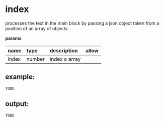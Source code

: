 # index

processes the text in the main block by passing a json object taken from a position of an array of objects.

**params**

| name | type | description | allow |
| :--- | :--- | :--- | :--- |
| index | number | index o array |  |

## example:

```text
TODO
```

## output:

```text
TODO
```

